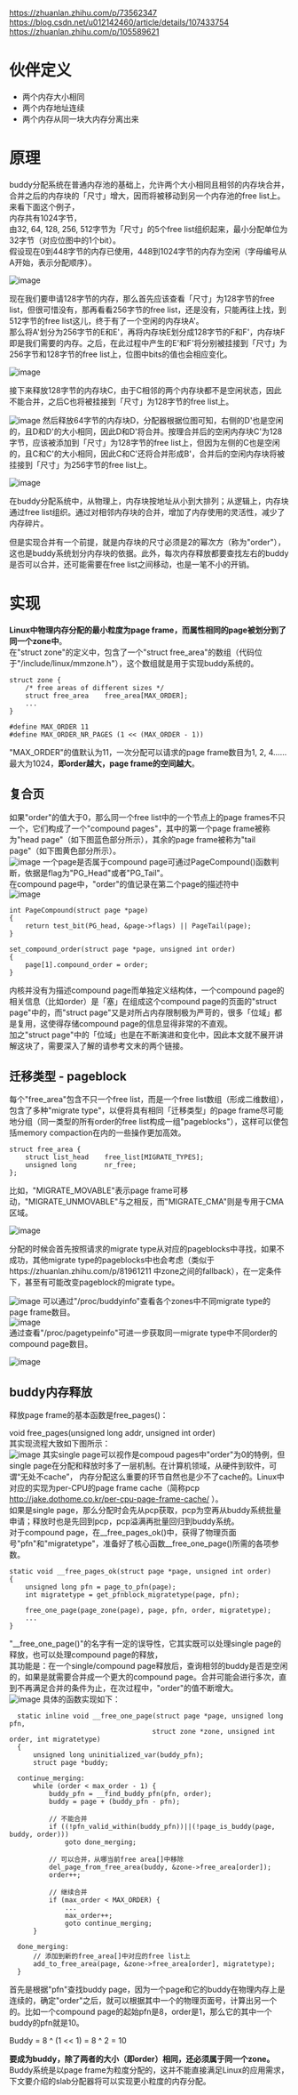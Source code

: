 https://zhuanlan.zhihu.com/p/73562347  
https://blog.csdn.net/u012142460/article/details/107433754    
https://zhuanlan.zhihu.com/p/105589621  
# 伙伴定义 #  
* 两个内存大小相同  
* 两个内存地址连续
* 两个内存从同一块大内存分离出来  

# 原理 #   
buddy分配系统在普通内存池的基础上，允许两个大小相同且相邻的内存块合并，合并之后的内存块的「尺寸」增大，因而将被移动到另一个内存池的free list上。  
来看下面这个例子，  
内存共有1024字节，  
由32, 64, 128, 256, 512字节为「尺寸」的5个free list组织起来，最小分配单位为32字节（对应位图中的1个bit）。  
假设现在0到448字节的内存已使用，448到1024字节的内存为空闲（字母编号从A开始，表示分配顺序）。     

![image](https://user-images.githubusercontent.com/20179983/132301800-d39526d4-2e3e-43a5-a649-0438fe159168.png)


现在我们要申请128字节的内存，那么首先应该查看「尺寸」为128字节的free list，但很可惜没有，那再看看256字节的free list，还是没有，只能再往上找，到512字节的free list这儿，终于有了一个空闲的内存块A'。  
那么将A'划分为256字节的E和E'，再将内存块E划分成128字节的F和F'，内存块F即是我们需要的内存。之后，在此过程中产生的E'和F'将分别被挂接到「尺寸」为256字节和128字节的free list上，位图中bits的值也会相应变化。  

![image](https://user-images.githubusercontent.com/20179983/132301970-1adb5392-5fe4-40e3-a2d9-e7b9ede32756.png)

接下来释放128字节的内存块C，由于C相邻的两个内存块都不是空闲状态，因此不能合并，之后C也将被挂接到「尺寸」为128字节的free list上。  

![image](https://user-images.githubusercontent.com/20179983/132302017-de5a5e43-de68-4165-942a-247847c4be3a.png)
然后释放64字节的内存块D，分配器根据位图可知，右侧的D'也是空闲的，且D和D'的大小相同，因此D和D'将合并。按理合并后的空闲内存块C'为128字节，应该被添加到「尺寸」为128字节的free list上，但因为左侧的C也是空闲的，且C和C'的大小相同，因此C和C'还将合并形成B'，合并后的空闲内存块将被挂接到「尺寸」为256字节的free list上。  

![image](https://user-images.githubusercontent.com/20179983/132302076-b8d2ff07-1778-4a01-9a4b-d5588fe4ae50.png)

在buddy分配系统中，从物理上，内存块按地址从小到大排列；从逻辑上，内存块通过free list组织。通过对相邻内存块的合并，增加了内存使用的灵活性，减少了内存碎片。  

但是实现合并有一个前提，就是内存块的尺寸必须是2的幂次方（称为"order"），这也是buddy系统划分内存块的依据。此外，每次内存释放都要查找左右的buddy是否可以合并，还可能需要在free list之间移动，也是一笔不小的开销。  

# 实现 #  
**Linux中物理内存分配的最小粒度为page frame，而属性相同的page被划分到了同一个zone中**。    
在"struct zone"的定义中，包含了一个"struct free_area"的数组（代码位于"/include/linux/mmzone.h"），这个数组就是用于实现buddy系统的。  

    struct zone {
        /* free areas of different sizes */
        struct free_area    free_area[MAX_ORDER];
        ...
    }

    #define MAX_ORDER 11
    #define MAX_ORDER_NR_PAGES (1 << (MAX_ORDER - 1))
    
"MAX_ORDER"的值默认为11，一次分配可以请求的page frame数目为1, 2, 4……最大为1024，**即order越大，page frame的空间越大**。    

## 复合页 ##  
如果"order"的值大于0，那么同一个free list中的一个节点上的page frames不只一个，它们构成了一个"compound pages"，其中的第一个page frame被称为"head page"（如下图蓝色部分所示），其余的page frame被称为"tail page"（如下图黄色部分所示）。  
![image](https://user-images.githubusercontent.com/20179983/132304791-f90935d8-a46f-4276-9526-21e149116068.png)
一个page是否属于compound page可通过PageCompound()函数判断，依据是flag为"PG_Head"或者"PG_Tail"。  
在compound page中，"order"的值记录在第二个page的描述符中    
![image](https://user-images.githubusercontent.com/20179983/132309584-b8aa4d72-962c-4078-82d0-a0a67cc5a414.png)


    int PageCompound(struct page *page)
    {
        return test_bit(PG_head, &page->flags) || PageTail(page);
    }

    set_compound_order(struct page *page, unsigned int order)
    {
        page[1].compound_order = order;
    }

内核并没有为描述compound page而单独定义结构体，一个compound page的相关信息（比如order）是「塞」在组成这个compound page的页面的"struct page"中的，而"struct page"又是对所占内存限制极为严苛的，很多「位域」都是复用，这使得存储compound page的信息显得非常的不直观。  
加之"struct page"中的「位域」也是在不断演进和变化中，因此本文就不展开讲解这块了，需要深入了解的请参考文末的两个链接。  

## 迁移类型 - pageblock ##  
每个"free_area"包含不只一个free list，而是一个free list数组（形成二维数组），包含了多种"migrate type"，以便将具有相同「迁移类型」的page frame尽可能地分组（同一类型的所有order的free list构成一组"pageblocks"），这样可以使包括memory compaction在内的一些操作更加高效。  

    struct free_area {
        struct list_head    free_list[MIGRATE_TYPES];
        unsigned long       nr_free;
    };

比如，"MIGRATE_MOVABLE"表示page frame可移动，"MIGRATE_UNMOVABLE"与之相反，而"MIGRATE_CMA"则是专用于CMA区域。  

![image](https://user-images.githubusercontent.com/20179983/132310019-c84b65e4-4f73-4a5b-88f8-2eaa12bd8427.png)

分配的时候会首先按照请求的migrate type从对应的pageblocks中寻找，如果不成功，其他migrate type的pageblocks中也会考虑（类似于https://zhuanlan.zhihu.com/p/81961211 中zone之间的fallback），在一定条件下，甚至有可能改变pageblock的migrate type。   

![image](https://user-images.githubusercontent.com/20179983/132310191-9babac89-dc5d-4ab2-8fff-61a432b5ae0c.png)
可以通过"/proc/buddyinfo"查看各个zones中不同migrate type的page frame数目。    
![image](https://user-images.githubusercontent.com/20179983/132310228-7a7f4ad6-81a3-41da-98cf-19be0f4fd3da.png)  
通过查看"/proc/pagetypeinfo"可进一步获取同一migrate type中不同order的compound page数目。  

![image](https://user-images.githubusercontent.com/20179983/132310270-d4e92f25-f8a2-407f-ae45-e54a89c82ae6.png)

## buddy内存释放 ##  
释放page frame的基本函数是free_pages()：  

void free_pages(unsigned long addr, unsigned int order)  
其实现流程大致如下图所示：  
![image](https://user-images.githubusercontent.com/20179983/132310416-2609ae5d-ebf3-430a-9f90-e1d2ceedd6ab.png)
其实single page可以视作是compoud pages中"order"为0的特例，但single page在分配和释放时多了一层机制。在计算机领域，从硬件到软件，可谓“无处不cache”，  内存分配这么重要的环节自然也是少不了cache的。Linux中对应的实现为per-CPU的page frame cache（简称pcp http://jake.dothome.co.kr/per-cpu-page-frame-cache/ ）。   
如果是single page，那么分配时会先从pcp获取，pcp为空再从buddy系统批量申请；释放时也是先回到pcp，pcp溢满再批量回归到buddy系统。  
对于compound page，在__free_pages_ok()中，获得了物理页面号"pfn"和"migratetype"，准备好了核心函数__free_one_page()所需的各项参数。  

    static void __free_pages_ok(struct page *page, unsigned int order)
    {
        unsigned long pfn = page_to_pfn(page);
        int migratetype = get_pfnblock_migratetype(page, pfn);

        free_one_page(page_zone(page), page, pfn, order, migratetype);
        ...
    }
  
"\_\_free_one_page()"的名字有一定的误导性，它其实既可以处理single page的释放，也可以处理compound page的释放，  
其功能是：在一个single/compound page释放后，查询相邻的buddy是否是空闲的，如果是就需要合并成一个更大的compound page。合并可能会进行多次，直到不再满足合并的条件为止，在次过程中，"order"的值不断增大。  
![image](https://user-images.githubusercontent.com/20179983/132311061-381dec63-57c1-4fa8-bcd9-e7e77456a314.png)
具体的函数实现如下：  

      static inline void __free_one_page(struct page *page, unsigned long pfn,
                                        struct zone *zone, unsigned int order, int migratetype)
      {
          unsigned long uninitialized_var(buddy_pfn);
          struct page *buddy;

      continue_merging:
          while (order < max_order - 1) {
              buddy_pfn = __find_buddy_pfn(pfn, order);
              buddy = page + (buddy_pfn - pfn);

              // 不能合并
              if ((!pfn_valid_within(buddy_pfn))||(!page_is_buddy(page, buddy, order)))
                  goto done_merging;

              // 可以合并，从哪当前free area[]中移除
              del_page_from_free_area(buddy, &zone->free_area[order]);
              order++;

              // 继续合并
              if (max_order < MAX_ORDER) {
                  ...
                  max_order++;
                  goto continue_merging;
          }

      done_merging:
          // 添加到新的free_area[]中对应的free list上
          add_to_free_area(page, &zone->free_area[order], migratetype);
      }

首先是根据"pfn"查找buddy page，因为一个page和它的buddy在物理内存上是连续的，确定"order"之后，就可以根据其中一个的物理页面号，计算出另一个的。比如一个compound page的起始pfn是8，order是1，那么它的其中一个buddy的pfn就是10。  

  Buddy = 8 ^ (1 << 1) = 8 ^ 2 = 10  
  
**要成为buddy，除了两者的大小（即order）相同，还必须属于同一个zone。**  
Buddy系统是以page frame为粒度分配的，这并不能直接满足Linux的应用需求，下文要介绍的slab分配器将可以实现更小粒度的内存分配。  




 

